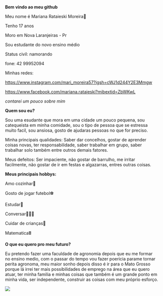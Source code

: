 **Bem vindo ao meu github**

Meu nome é Mariana Rataieski Moreira💟

Tenho 17 anos

Moro em Nova Laranjeiras - Pr

Sou estudante do novo ensino médio

Status civil: namorando

fone: 42 99952094

Minhas redes:

https://www.instagram.com/mari_moreira57?igsh=cWJ1d244Y2E3Mmgw

https://www.facebook.com/mariana.rataieski?mibextid=ZbWKwL

_contarei um pouco sobre mim_

**Quem sou eu?**


Sou uma esudante que mora em uma cidade um pouco pequena, sou catequeista em minha comidade, sou o tipo de pessoa que se estressa muito facil, sou ansiosa, gosto de ajudaras pessoas no que for preciso.

Minha principais qualidades: Saber dar concelhos, gostar de aprender coisas novas, ter responsabilidade, saber trabalhar em grupo, saber trabalhar solo também entre outros demais fatores.

Meus defeitos: Ser impaciente, não gostar de barrulho, me irritar facilmente, não gostar de ir em festas e algazarras, entres outras coisas.

**Meus principais hobbys:**

Amo cozinhar🥫

Gosto de jogar futebol⚽

Estudar📘

Conversar🧑‍🤝‍🧑

Cuidar de crianças🧒

Matematica🖩

**O que eu quero pro meu futuro?**

Eu pretendo fazer uma faculdade de agronomia depois que eu me formar no ensino medio, com o passar do tempo vou fazer poericia parame tornar perita agronoma, meu maior sonho depois disso é ir para o Mato Grosso porque lá irrei ter mais possibilidades de emprego na área que eu quero atuar, ter minha familia e minhas coisas que também é um grande ponto em minha vida, ser independente, construir as coisas com meu próprio esforço.


![](https://media1.tenor.com/m/5BYK-WS0__gAAAAd/cool-fun.gif)









